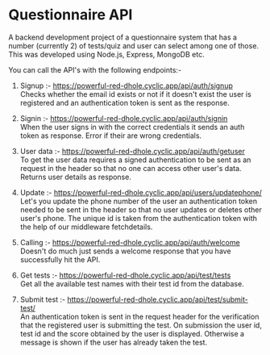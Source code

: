 # Questionnaire API

A backend development project of a questionnaire system that has a number (currently 2) of tests/quiz and user can select among one of those.    
This was developed using Node.js, Express, MongoDB etc.  

You can call the API's with the following endpoints:-  

1. Signup :- https://powerful-red-dhole.cyclic.app/api/auth/signup  
  Checks whether the email id exists or not if it doesn't exist the user is registered and an authentication token is sent as the response.  
  
2. Signin :- https://powerful-red-dhole.cyclic.app/api/auth/signin  
  When the user signs in with the correct credentials it sends an auth token as response. Error if their are wrong credentials.  
  
3. User data :- https://powerful-red-dhole.cyclic.app/api/auth/getuser  
  To get the user data requires a signed authentication to be sent as an request in the header so that no one can access other user's data. Returns user details as response.  
  
4. Update :- https://powerful-red-dhole.cyclic.app/api/users/updatephone/<unique user id>  
  Let's you update the phone number of the user an authentication token needed to be sent in the header so that no user updates or deletes other user's phone. The unique id is   taken from the authentication token with the help of our middleware fetchdetails.  
  
5. Calling :- https://powerful-red-dhole.cyclic.app/api/auth/welcome  
   Doesn't do much just sends a welcome response that you have successfully hit the API.  
  
6. Get tests :- https://powerful-red-dhole.cyclic.app/api/test/tests  
   Get all the available test names with their test id from the database.  
  
7. Submit test :- https://powerful-red-dhole.cyclic.app/api/test/submit-test/<unique id of user>  
    An authentication token is sent in the request header for the verification that the registered user is submitting the test. On submission the user id, test id and the
    score obtained by the user is displayed. Otherwise a message is shown if the user has already taken the test.
  
  
